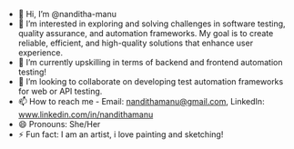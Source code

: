 - 👋 Hi, I’m @nanditha-manu
- 👀 I’m interested in exploring and solving challenges in software testing, quality assurance, and automation frameworks. My goal is to create reliable, efficient, and high-quality solutions that enhance user experience.
- 🌱 I’m currently upskilling in terms of backend and frontend automation testing!
- 💞️ I’m looking to collaborate on developing test automation frameworks for web or API testing.
- 📫 How to reach me - Email: nandithamanu@gmail.com, LinkedIn: www.linkedin.com/in/nandithamanu
- 😄 Pronouns: She/Her
- ⚡ Fun fact: I am an artist, i love painting and sketching!

<!---
nanditha-manu/nanditha-manu is a ✨ special ✨ repository because its `README.md` (this file) appears on your GitHub profile.
You can click the Preview link to take a look at your changes.
--->
